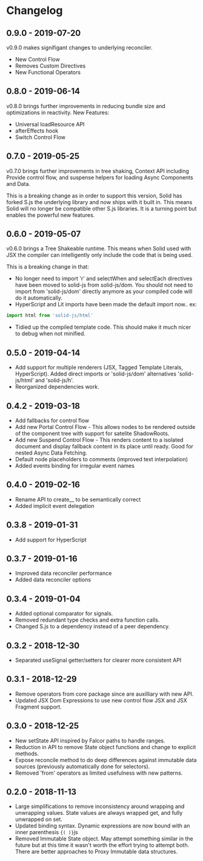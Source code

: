 # Changelog
## 0.9.0 - 2019-07-20
v0.9.0 makes signifigant changes to underlying reconciler.
* New Control Flow
* Removes Custom Directives
* New Functional Operators

## 0.8.0 - 2019-06-14
v0.8.0 brings further improvements in reducing bundle size and optimizations in reactivity. New Features:
* Universal loadResource API
* afterEffects hook
* Switch Control Flow

## 0.7.0 - 2019-05-25
v0.7.0 brings further improvements in tree shaking, Context API including Provide control flow, and suspense helpers for loading Async Components and Data.

This is a breaking change as in order to support this version, Solid has forked S.js the underlying library and now ships with it built in. This means Solid will no longer be compatible other S.js libraries. It is a turning point but enables the powerful new features.

## 0.6.0 - 2019-05-07
v0.6.0 brings a Tree Shakeable runtime. This means when Solid used with JSX the compiler can intelligently only include the code that is being used.

This is a breaking change in that:
* No longer need to import 'r' and selectWhen and selectEach directives have been moved to solid-js from solid-js/dom. You should not need to import from 'solid-js/dom' directly anymore as your compiled code will do it automatically.
* HyperScript and Lit imports have been made the default import now.. ex:
```js
import html from 'solid-js/html'
```
* Tidied up the compiled template code. This should make it much nicer to debug when not minified.

## 0.5.0 - 2019-04-14
- Add support for multiple renderers (JSX, Tagged Template Literals, HyperScript). Added direct imports or 'solid-js/dom' alternatives 'solid-js/html' and 'solid-js/h'.
- Reorganized dependencies work.

## 0.4.2 - 2019-03-18
- Add fallbacks for control flow
- Add new Portal Control Flow - This allows nodes to be rendered outside of the component tree with support for satelite ShadowRoots.
- Add new Suspend Control Flow - This renders content to a isolated document and display fallback content in its place until ready. Good for nested Async Data Fetching.
- Default node placeholders to comments (improved text interpolation)
- Added events binding for irregular event names

## 0.4.0 - 2019-02-16
- Rename API to create__ to be semantically correct
- Added implicit event delegation

## 0.3.8 - 2019-01-31
- Add support for HyperScript

## 0.3.7 - 2019-01-16
- Improved data reconciler performance
- Added data reconciler options

## 0.3.4 - 2019-01-04
- Added optional comparator for signals.
- Removed redundant type checks and extra function calls.
- Changed S.js to a dependency instead of a peer dependency.

## 0.3.2 - 2018-12-30
- Separated useSignal getter/setters for clearer more consistent API

## 0.3.1 - 2018-12-29
- Remove operators from core package since are auxilliary with new API.
- Updated JSX Dom Expressions to use new control flow JSX and JSX Fragment support.

## 0.3.0 - 2018-12-25
- New setState API inspired by Falcor paths to handle ranges.
- Reduction in API to remove State object functions and change to explicit methods.
- Expose reconcile method to do deep differences against immutable data sources (previously automatically done for selectors).
- Removed 'from' operators as limited usefulness with new patterns.

## 0.2.0 - 2018-11-13
- Large simplifications to remove inconsistency around wrapping and unwrapping values. State values are always wrapped get, and fully unwrapped on set.
- Updated binding syntax. Dynamic expressions are now bound with an inner parenthesis ```{( )}```js
- Removed Immutable State object. May attempt something similar in the future but at this time it wasn't worth the effort trying to attempt both. There are better approaches to Proxy Immutable data structures.